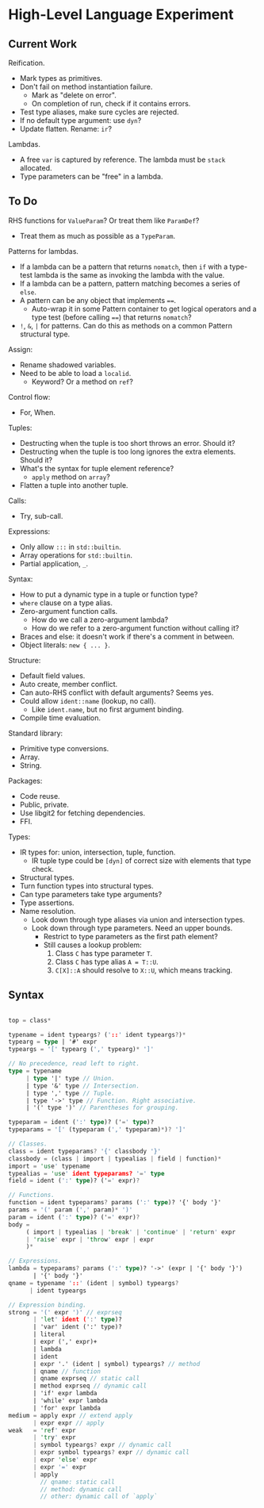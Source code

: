 # High-Level Language Experiment

## Current Work

Reification.
- Mark types as primitives.
- Don't fail on method instantiation failure.
  - Mark as "delete on error".
  - On completion of run, check if it contains errors.
- Test type aliases, make sure cycles are rejected.
- If no default type argument: use `dyn`?
- Update flatten. Rename: `ir`?

Lambdas.
- A free `var` is captured by reference. The lambda must be `stack` allocated.
- Type parameters can be "free" in a lambda.

## To Do

RHS functions for `ValueParam`? Or treat them like `ParamDef`?
- Treat them as much as possible as a `TypeParam`.

Patterns for lambdas.
- If a lambda can be a pattern that returns `nomatch`, then `if` with a type-test lambda is the same as invoking the lambda with the value.
- If a lambda can be a pattern, pattern matching becomes a series of `else`.
- A pattern can be any object that implements `==`.
  - Auto-wrap it in some Pattern container to get logical operators and a type test (before calling `==`) that returns `nomatch`?
- `!`, `&`, `|` for patterns. Can do this as methods on a common Pattern structural type.

Assign:
- Rename shadowed variables.
- Need to be able to load a `localid`.
  - Keyword? Or a method on `ref`?

Control flow:
- For, When.

Tuples:
- Destructing when the tuple is too short throws an error. Should it?
- Destructing when the tuple is too long ignores the extra elements. Should it?
- What's the syntax for tuple element reference?
  - `apply` method on `array`?
- Flatten a tuple into another tuple.

Calls:
- Try, sub-call.

Expressions:
- Only allow `:::` in `std::builtin`.
- Array operations for `std::builtin`.
- Partial application, `_`.

Syntax:
- How to put a dynamic type in a tuple or function type?
- `where` clause on a type alias.
- Zero-argument function calls.
  - How do we call a zero-argument lambda?
  - How do we refer to a zero-argument function without calling it?
- Braces and else: it doesn't work if there's a comment in between.
- Object literals: `new { ... }`.

Structure:
- Default field values.
- Auto create, member conflict.
- Can auto-RHS conflict with default arguments? Seems yes.
- Could allow `ident::name` (lookup, no call).
  - Like `ident.name`, but no first argument binding.
- Compile time evaluation.

Standard library:
- Primitive type conversions.
- Array.
- String.

Packages:
- Code reuse.
- Public, private.
- Use libgit2 for fetching dependencies.
- FFI.

Types:
- IR types for: union, intersection, tuple, function.
  - IR tuple type could be `[dyn]` of correct size with elements that type check.
- Structural types.
- Turn function types into structural types.
- Can type parameters take type arguments?
- Type assertions.
- Name resolution.
  - Look down through type aliases via union and intersection types.
  - Look down through type parameters. Need an upper bounds.
    - Restrict to type parameters as the first path element?
    - Still causes a lookup problem:
      1. Class `C` has type parameter `T`.
      2. Class `C` has type alias `A = T::U`.
      3. `C[X]::A` should resolve to `X::U`, which means tracking.

## Syntax

```rs

top = class*

typename = ident typeargs? ('::' ident typeargs?)*
typearg = type | '#' expr
typeargs = '[' typearg (',' typearg)* ']'

// No precedence, read left to right.
type = typename
     | type '|' type // Union.
     | type '&' type // Intersection.
     | type ',' type // Tuple.
     | type '->' type // Function. Right associative.
     | '(' type ')' // Parentheses for grouping.

typeparam = ident (':' type)? ('=' type)?
typeparams = '[' (typeparam (',' typeparam)*)? ']'

// Classes.
class = ident typeparams? '{' classbody '}'
classbody = (class | import | typealias | field | function)*
import = 'use' typename
typealias = 'use' ident typeparams? '=' type
field = ident (':' type)? ('=' expr)?

// Functions.
function = ident typeparams? params (':' type)? '{' body '}'
params = '(' param (',' param)* ')'
param = ident (':' type)? ('=' expr)?
body =
     ( import | typealias | 'break' | 'continue' | 'return' expr
     | 'raise' expr | 'throw' expr | expr
     )*

// Expressions.
lambda = typeparams? params (':' type)? '->' (expr | '{' body '}')
       | '{' body '}'
qname = typename '::' (ident | symbol) typeargs?
      | ident typeargs

// Expression binding.
strong = '(' expr ')' // exprseq
       | 'let' ident (':' type)?
       | 'var' ident (':' type)?
       | literal
       | expr (',' expr)+
       | lambda
       | ident
       | expr '.' (ident | symbol) typeargs? // method
       | qname // function
       | qname exprseq // static call
       | method exprseq // dynamic call
       | 'if' expr lambda
       | 'while' expr lambda
       | 'for' expr lambda
medium = apply expr // extend apply
       | expr expr // apply
weak   = 'ref' expr
       | 'try' expr
       | symbol typeargs? expr // dynamic call
       | expr symbol typeargs? expr // dynamic call
       | expr 'else' expr
       | expr '=' expr
       | apply
         // qname: static call
         // method: dynamic call
         // other: dynamic call of `apply`

```
